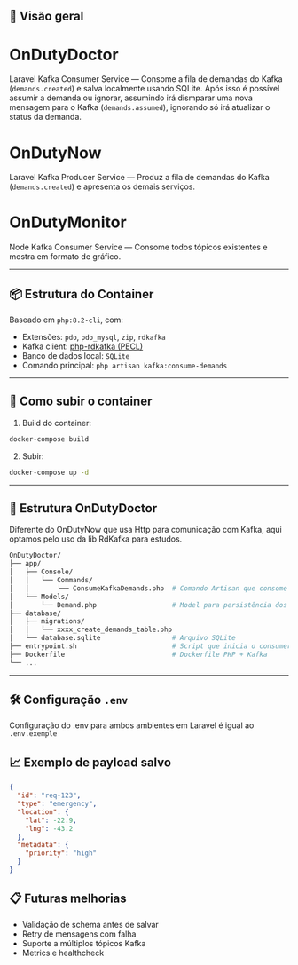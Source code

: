## 🧩 Visão geral

# OnDutyDoctor

Laravel Kafka Consumer Service — Consome a fila de demandas do Kafka (`demands.created`) e salva localmente usando SQLite.
Após isso é possível assumir a demanda ou ignorar, assumindo irá dismparar uma nova mensagem para o Kafka (`demands.assumed`), ignorando só irá atualizar o status da demanda.

# OnDutyNow

Laravel Kafka Producer Service — Produz a fila de demandas do Kafka (`demands.created`) e apresenta os demais serviços.

# OnDutyMonitor

Node Kafka Consumer Service — Consome todos tópicos existentes e mostra em formato de gráfico.


---

## 📦 Estrutura do Container

Baseado em `php:8.2-cli`, com:

- Extensões: `pdo`, `pdo_mysql`, `zip`, `rdkafka`
- Kafka client: [php-rdkafka (PECL)](https://github.com/arnaud-lb/php-rdkafka)
- Banco de dados local: `SQLite`
- Comando principal: `php artisan kafka:consume-demands`

---

## 🚀 Como subir o container

1. Build do container:

```bash
docker-compose build
```

2. Subir:

```bash
docker-compose up -d
```

---

## 📂 Estrutura OnDutyDoctor

Diferente do OnDutyNow que usa Http para comunicação com Kafka, aqui optamos pelo uso da lib RdKafka para estudos.

```bash
OnDutyDoctor/
├── app/
│   ├── Console/
│   │   └── Commands/
│   │       └── ConsumeKafkaDemands.php  # Comando Artisan que consome Kafka
│   └── Models/
│       └── Demand.php                   # Model para persistência dos dados
├── database/
│   ├── migrations/
│   │   └── xxxx_create_demands_table.php
│   └── database.sqlite                  # Arquivo SQLite
├── entrypoint.sh                        # Script que inicia o consumer
├── Dockerfile                           # Dockerfile PHP + Kafka
└── ...
```

---

## 🛠️ Configuração `.env`

Configuração do .env para ambos ambientes em Laravel é igual ao `.env.exemple`


## 📈 Exemplo de payload salvo

```json
{
  "id": "req-123",
  "type": "emergency",
  "location": {
    "lat": -22.9,
    "lng": -43.2
  },
  "metadata": {
    "priority": "high"
  }
}
```

## 📋 Futuras melhorias

- Validação de schema antes de salvar
- Retry de mensagens com falha
- Suporte a múltiplos tópicos Kafka
- Metrics e healthcheck
